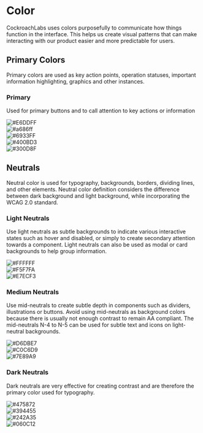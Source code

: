 # Color

CockroachLabs uses colors purposefully to communicate how things function in the interface. This helps us create visual patterns that can make interacting with our product easier and more predictable for users. 

## Primary Colors

Primary colors are used as key action points,  operation statuses, important information highlighting, graphics and other instances. 

### Primary

Used for primary buttons and to call attention to key actions or information

![#E6DDFF](https://placehold.it/225px40px/E6DDFF/000000?text=PRIMARY-1++E6DDFF)  
![#a686ff](https://placehold.it/225px40px/a686ff/000000?text=PRIMARY-2++A686FF)  
![#6933FF](https://placehold.it/225px40px/6933FF/FFFFFF?text=PRIMARY-3++6933FF)  
![#400BD3](https://placehold.it/225px40px/400BD3/FFFFFF?text=PRIMARY-4++400BD3)   
![#300D8F](https://placehold.it/225px40px/190F33/FFFFFF?text=PRIMARY-5++300D8F)   
 
## Neutrals

Neutral color is used for typography, backgrounds, borders, dividing lines, and other elements. Neutral color definition considers the difference between dark background and light background, while incorporating the WCAG 2.0 standard. 

### Light Neutrals

Use light neutrals as subtle backgrounds to indicate various interactive states such as hover and disabled, or simply to create secondary attention towards a component. Light neutrals can also be used as modal or card backgrounds to help group information.  

![#FFFFFF](https://placehold.it/225px40px/FFFFFF/000000?text=NEUTRAL-0++FFFFFF)  
![#F5F7FA](https://placehold.it/225px40px/F5F7FA/000000?text=NEUTRAL-1++F5F7FA)  
![#E7ECF3](https://placehold.it/225px40px/E7ECF3/000000?text=NEUTRAL-2++E7ECF3)  

### Medium Neutrals

Use mid-neutrals to create subtle depth in components such as dividers, illustrations or buttons. Avoid using mid-neutrals as background colors because there is usually not enough contrast to remain AA compliant. The mid-neutrals N-4 to N-5 can be used for subtle text and icons on light-neutral backgrounds.  

![#D6DBE7](https://placehold.it/225px40px/D6DBE7/000000?text=NEUTRAL-3++D6DBE7)  
![#C0C6D9](https://placehold.it/225px40px/C0C6D9/000000?text=NEUTRAL-4++C0C6D9)  
![#7E89A9](https://placehold.it/225px40px/7E89A9/FFFFFF?text=NEUTRAL-5++7E89A9)   
 
 ### Dark Neutrals

Dark neutrals are very effective for creating contrast and are therefore the primary color used for typography.  

![#475872](https://placehold.it/225px40px/475872/FFFFFF?text=NEUTRAL-6++475872)  
![#394455](https://placehold.it/225px40px/394455/FFFFFF?text=NEUTRAL-7++394455)  
![#242A35](https://placehold.it/225px40px/242A35/FFFFFF?text=NEUTRAL-8++242A35)  
![#060C12](https://placehold.it/225px40px/060C12/FFFFFF?text=NEUTRAL-8++060C12)   
